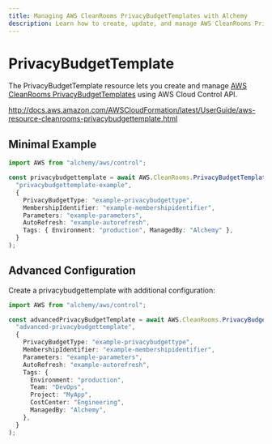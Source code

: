 ```yaml
---
title: Managing AWS CleanRooms PrivacyBudgetTemplates with Alchemy
description: Learn how to create, update, and manage AWS CleanRooms PrivacyBudgetTemplates using Alchemy Cloud Control.
---
```


# PrivacyBudgetTemplate

The PrivacyBudgetTemplate resource lets you create and manage [AWS CleanRooms PrivacyBudgetTemplates](https://docs.aws.amazon.com/cleanrooms/latest/userguide/) using AWS Cloud Control API.

http://docs.aws.amazon.com/AWSCloudFormation/latest/UserGuide/aws-resource-cleanrooms-privacybudgettemplate.html

## Minimal Example

```ts
import AWS from "alchemy/aws/control";

const privacybudgettemplate = await AWS.CleanRooms.PrivacyBudgetTemplate(
  "privacybudgettemplate-example",
  {
    PrivacyBudgetType: "example-privacybudgettype",
    MembershipIdentifier: "example-membershipidentifier",
    Parameters: "example-parameters",
    AutoRefresh: "example-autorefresh",
    Tags: { Environment: "production", ManagedBy: "Alchemy" },
  }
);
```

## Advanced Configuration

Create a privacybudgettemplate with additional configuration:

```ts
import AWS from "alchemy/aws/control";

const advancedPrivacyBudgetTemplate = await AWS.CleanRooms.PrivacyBudgetTemplate(
  "advanced-privacybudgettemplate",
  {
    PrivacyBudgetType: "example-privacybudgettype",
    MembershipIdentifier: "example-membershipidentifier",
    Parameters: "example-parameters",
    AutoRefresh: "example-autorefresh",
    Tags: {
      Environment: "production",
      Team: "DevOps",
      Project: "MyApp",
      CostCenter: "Engineering",
      ManagedBy: "Alchemy",
    },
  }
);
```


